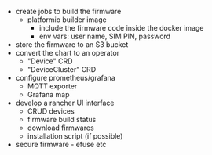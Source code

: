 - create jobs to build the firmware
  - platformio builder image
    - include the firmware code inside the docker image
    - env vars: user name, SIM PIN, password
- store the firmware to an S3 bucket
- convert the chart to an operator
  - "Device" CRD
  - "DeviceCluster" CRD
- configure prometheus/grafana
  - MQTT exporter
  - Grafana map
- develop a rancher UI interface
  - CRUD devices
  - firmware build status
  - download firmwares
  - installation script (if possible)
- secure firmware - efuse etc
